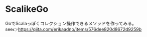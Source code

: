 # ScalikeGo
GoでScalaっぽくコレクション操作できるメソッドを作ってみる。<br> 
see👉https://qiita.com/erikaadno/items/576dee820d8672d9259b


